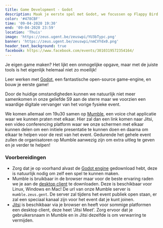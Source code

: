 ```yaml
---
title: Game Development - Godot
description: Maak je eerste spel met Godot, we focussen op Flappy Bird!
color: '#478CBF'
time: '09-04-2020 19:30'
end: '09-04-2020 23:59'
location: 'Thuis'
image: 'https://zeus.ugent.be/zeuswpi/YU3bTypc.png'
banner: 'https://zeus.ugent.be/zeuswpi/nmCVYdx0.png' 
header_text_background: true
facebook: https://www.facebook.com/events/3010319572354164/
---
```


Je eigen game maken? Het lijkt een onmogelijke opgave, maar met de juiste tools
is het eigenlijk helemaal niet zo moeilijk!

Leer werken met [Godot](https://godotengine.org), een fantastische open-source game-engine, en bouw 
je eerste game!

Door de huidige omstandigheden kunnen we natuurlijk niet meer samenkomen in onze geliefde S9 aan de sterre maar we voorzien een waardige digitale vervanger van het vorige fysieke event. 

We komen allemaal om 19u30 samen op [Mumble](https://mumble.zeus.gent), een voice chat applicatie waar we kunnen praten met elkaar. Hier zal dan een link komen naar Jitsi, een video conferencing platform waar we onze schermen met elkaar kunnen delen om een initiele presentatie te kunnen doen en daarna om elkaar te helpen voor de rest van het event. Gedurende het gehele event zullen de organisatoren op Mumble aanwezig zijn om extra uitleg te geven en je verder te helpen!

### Voorbereidingen
- Zorg dat je op voorhand alvast de [Godot engine](https://godotengine.org/download) gedownload hebt, deze is natuurlijk nodig om zelf een spel te kunnen maken.
- Mumble is bruikbaar in de browser maar voor de beste ervaring raden we je aan de [desktop client](https://www.mumble.info/downloads/) te downloaden. Deze is beschikbaar voor Linux, Windows en Mac! De url van onze Mumble server is `mumble.zeus.gent`. De server zal tijdens het event publiek open staan, er zal een speciaal kanaal zijn voor het event dat je kunt joinen.
- [Jitsi](https://jitsi.org/) is beschikbaar via je browser en heeft voor sommige platformen een desktop client, deze heet 'Jitsi Meet'. Zorg ervoor dat je gebruikersnaam in Mumble en in Jitsi dezelfde is om verwarring te vermijden.
